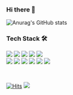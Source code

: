 <h3>Hi there 👋</h3>

![Anurag's GitHub stats](https://github-readme-stats.vercel.app/api?username=Jaehyeokk&show_icons=true&theme=vue-dark)

<h3>Tech Stack 🛠</h3>

<p>
  <img src="https://img.shields.io/badge/HTML-E34F26?style=flat-square&logo=html5&logoColor=white" /> 
  <img src="https://img.shields.io/badge/CSS-1572B6?style=flat-square&logo=css3&logoColor=white" /> 
  <img src="https://img.shields.io/badge/JavaScript-323330?style=flat-square&logo=javascript&logoColor=F7DF1E" /> 
  <img src="https://img.shields.io/badge/jQuery-0769AD?style=flat-square&logo=jquery&logoColor=white" /> 
  <img src="https://img.shields.io/badge/Vue.js-35495E?style=flat-square&logo=vuedotjs&logoColor=4FC08D" /> 
  <br />
  <img src="https://img.shields.io/badge/Node.js-339933?style=flat-square&logo=nodedotjs&logoColor=white" /> 
  <img src="https://img.shields.io/badge/npm-CB3837?style=flat-square&logo=npm&logoColor=white" /> 
  <img src="https://img.shields.io/badge/Yarn-2C8EBB?style=flat-square&logo=yarn&logoColor=white" /> 
  <img src="https://img.shields.io/badge/Git-F05032?style=flat-square&logo=git&logoColor=white" /> 
  <img src="https://img.shields.io/badge/GitHub-100000?style=flat-square&logo=github&logoColor=white" /> 
  <img src="https://img.shields.io/badge/Bitbucket-330F63?style=flat-square&logo=bitbucket&logoColor=white" /> 
</p>

<br />

[![Hits](https://hits.seeyoufarm.com/api/count/incr/badge.svg?url=https%3A%2F%2Fgithub.com%2FJaehyeokk)](https://hits.seeyoufarm.com)
<a href="https://jaehyeokk.github.io" target="_blank"><img src="https://img.shields.io/static/v1?label&message=Tech Blog&color=blue" /></a>
